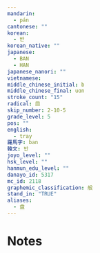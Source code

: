```yaml
---
mandarin:
  - pán
cantonese: ""
korean:
  - 반
korean_native: ""
japanese:
  - BAN
  - HAN
japanese_nanori: ""
vietnamese:
middle_chinese_initial: b
middle_chinese_final: uɑn
stroke_count: "15"
radical: 皿
skip_number: 2-10-5
grade_level: 5
pos: ""
english:
  - tray
羅馬字: ban
韓文: 반
joyo_level: ""
hsk_level: ""
hanmun_edu_level: ""
danayo_id: 5317
mc_id: 2118
graphemic_classification: 般
stand_in: "TRUE"
aliases:
  - 盘
---
```


# Notes
